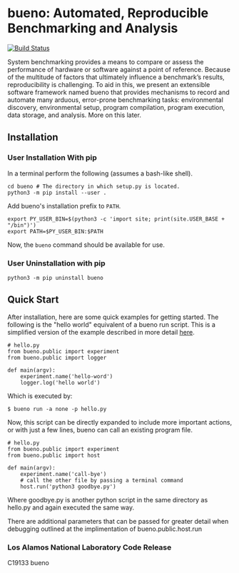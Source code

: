 # bueno: Automated, Reproducible Benchmarking and Analysis

[![Build Status](https://travis-ci.com/lanl/bueno.svg?branch=master)
](https://travis-ci.com/lanl/bueno)

System benchmarking provides a means to compare or assess the performance of
hardware or software against a point of reference. Because of the multitude of
factors that ultimately influence a benchmark’s results, reproducibility is
challenging. To aid in this, we present an extensible software framework named
bueno that provides mechanisms to record and automate many arduous, error-prone
benchmarking tasks: environmental discovery, environmental setup, program
compilation, program execution, data storage, and analysis. More on this later.

## Installation

### User Installation With pip
In a terminal perform the following (assumes a bash-like shell).
```
cd bueno # The directory in which setup.py is located.
python3 -m pip install --user .
```
Add bueno's installation prefix to `PATH`.
```
export PY_USER_BIN=$(python3 -c 'import site; print(site.USER_BASE + "/bin")')
export PATH=$PY_USER_BIN:$PATH
```
Now, the `bueno` command should be available for use.

### User Uninstallation with pip
```
python3 -m pip uninstall bueno
```

## Quick Start
After installation, here are some quick examples for getting started. The following is the "hello world" equivalent of a bueno run script. This is a simplified version of the example described in more detail [here](https://lanl.github.io/bueno/html/bueno-run-getting-started.html).
```
# hello.py
from bueno.public import experiment
from bueno.public import logger

def main(argv):
    experiment.name('hello-word')
    logger.log('hello world')
```
Which is executed by:
```
$ bueno run -a none -p hello.py
```

Now, this script can be directly expanded to include more important actions, or with just a few lines, bueno can call an existing program file.
```
# hello.py
from bueno.public import experiment
from bueno.public import host

def main(argv):
    experiment.name('call-bye')
    # call the other file by passing a terminal command
    host.run('python3 goodbye.py')
```
Where goodbye.py is another python script in the same directory as hello.py and again executed the same way.

There are additional parameters that can be passed for greater detail when debugging outlined at the implimentation of bueno.public.host.run

### Los Alamos National Laboratory Code Release
C19133 bueno
